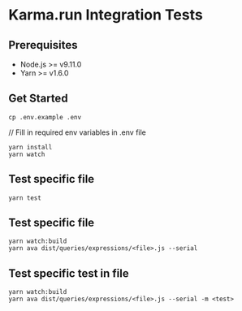 Karma.run Integration Tests
===========================

Prerequisites
-------------
- Node.js >= v9.11.0
- Yarn >= v1.6.0

Get Started
-----------
```
cp .env.example .env
```
// Fill in required env variables in .env file
```
yarn install
yarn watch
```

Test specific file
-----------
```
yarn test
```

Test specific file
-----------
```
yarn watch:build
yarn ava dist/queries/expressions/<file>.js --serial
```

Test specific test in file
-----------
```
yarn watch:build
yarn ava dist/queries/expressions/<file>.js --serial -m <test>
```